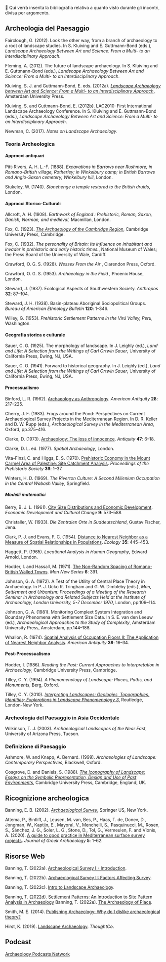 🚧  Qui verrà inserita la bibliografia relativa a quanto visto durante gli incontri, divisa per argomento.

## Archeologia del Paesaggio

Fairclough, G. (2012). Look the other way, from a branch of archaeology to a root of landscape studies. In S. Kluiving and E. Guttmann-Bond (eds.), _Landscape Archaeology Between Art and Science: From a Multi- to an Interdisciplinary Approach_.

Fleming, A. (2012). The future of landscape archaeology. In S. Kluiving and E. Guttmann-Bond (eds.), _Landscape Archaeology Between Art and Science: From a Multi- to an Interdisciplinary Approach_.

Kluiving, S. J. and Guttmann-Bond, E. eds. (2012a). _[Landscape Archaeology between Art and Science: From a Multi- to an Interdisciplinary Approach](https://doi.org/10.26530/OAPEN_419690)_, Amsterdam University Press.

Kluiving, S. and Guttmann-Bond, E. (2012b). LAC2010: First International Landscape Archaeology Conference. In S. Kluiving and E. Guttmann-Bond (eds.), _Landscape Archaeology Between Art and Science: From a Multi- to an Interdisciplinary Approach_.

Newman, C. (2017). _Notes on Landscape Archaeology_.

### Teoria Archeologica

#### Approcci antiquari

Pitt-Rivers, A. H. L.-F. (1888). _Excavations in Barrows near Rushmore; in Romano-British village, Rotherley; in Winkelbury camp; in British Barrows and Anglo-Saxon cemetery, Winkelbury hill_, London.

Stukeley, W. (1740). _Stonehenge a temple restored to the British druids_, London.

#### Approcci Storico-Culturali

Allcroft, A. H. (1908). _Earthwork of England : Prehistoric, Roman, Saxon, Danish, Norman, and medieval_, Macmillan, London.

Fox, C. (1923). _[The Archaeology of the Cambridge Region](https://doi.org/10.1017/CBO9780511697739)_, Cambridge University Press, Cambridge.

Fox, C. (1932). _The personality of Britain: Its influence on inhabitant and invader in prehistoric and early historic times._, National Museum of Wales; the Press Board of the University of Wale, Cardiff.

Crawford, O. G. S. (1928). _Wessex From the Air_ , Clarendon Press, Oxford.

Crawford, O. G. S. (1953). _Archaeology in the Field_ , Phoenix House, London.

Steward, J. (1937). Ecological Aspects of Southwestern Society. _Anthropos_ **32**: 87–104.

Steward, J. H. (1938). Basin-plateau Aboriginal Sociopolitical Groups. _Bureau of American Ethnology Bulletin_ **120**: 1–346.

Willey, G. (1953). _Prehistoric Settlement Patterns in the Virú Valley, Peru_, Washington.

#### Geografia storica e culturale

Sauer, C. O. (1925). The morphology of landscape. In J. Leighly (ed.), _Land and Life: A Selection from the Writings of Carl Ortwin Sauer_, University of California Press, Ewing, NJ, USA.

Sauer, C. O. (1941). Forward to historical geography. In J. Leighly (ed.), _Land and Life: A Selection from the Writings of Carl Ortwin Sauer_, University of California Press, Ewing, NJ, USA.

#### Processualismo

Binford, L. R. (1962). [Archaeology as Anthropology](https://doi.org/10.2307/278380). _American Antiquity_ **28**: 217–225.

Cherry, J. F. (1983). Frogs around the Pond: Perspectives on Current Archaeological Survey Projects in the Mediterranean Region. In D. R. Keller and D. W. Rupp (eds.), _Archaeological Survey in the Mediterranean Area_, Oxford, pp.375–416.

Clarke, D. (1973). [Archaeology: The loss of innocence](https://doi.org/10.1017/S0003598X0003461X). _Antiquity_ **47**: 6–18.

Clarke, D. L. ed. (1977). _Spatial Archaeology_, London.

Vita-Finzi, C. and Higgs, E. S. (1970). [Prehistoric Economy in the Mount Carmel Area of Palestine: Site Catchment Analysis](https://doi.org/10.1017/S0079497X00013074). _Proceedings of the Prehistoric Society_ **36**: 1–37.

Winters, H. D. (1969). _The Riverton Culture: A Second Millenium Occupation in the Central Wabash Valley_, Springfield.

##### Modelli matematici

Berry, B. J. L. (1961). [City Size Distributions and Economic Development](https://doi.org/10.1086/449923). _Economic Development and Cultural Change_ **9**: 573–588.

Christaller, W. (1933). _Die Zentralen Orte in Suddeutschland_, Gustav Fischer, Jena.

Clark, P. J. and Evans, F. C. (1954). [Distance to Nearest Neighbor as a Measure of Spatial Relationships in Populations](https://doi.org/10.2307/1931034). _Ecology_ **35**: 445–453.

Haggett, P. (1965). _Locational Analysis in Human Geography_, Edward Arnold, London.

Hodder, I. and Hassall, M. (1971). [The Non-Random Spacing of Romano-British Walled Towns](https://doi.org/10.2307/2799028). _Man New Series_ **6**: 391.

Johnson, G. A. (1972). A Test of the Utility of Central Place Theory in Archaeology. In P. J. Ucko R. Tringham and G. W. Dimbleby (eds.), _Man, Settlement and Urbanism: Proceedings of a Meeting of the Research Seminar in Archaeology and Related Subjects Held at the Institute of Archaeology, London University, 5-7 December 1970_, London, pp.109–114.

Johnson, G. A. (1981). Monitoring Complext System Integration and Boundary Phenomena with Settlement Size Data. In S. E. van den Leeuw (ed.), _Archaeological Approaches to the Study of Complexity_, Amsterdam University Press, Amsterdam, pp.144–188.

Whallon, R. (1974). [Spatial Analysis of Occupation Floors II: The Application of Nearest Neighbor Analysis](https://doi.org/10.2307/279216). _American Antiquity_ **39**: 16–34.

#### Post-Processualismo

Hodder, I. (1986). _Reading the Past: Current Approaches to Interpretation in Archaeology_, Cambridge University Press, Cambridge.

Tilley, C. Y. (1994). _A Phenomenology of Landscape: Places, Paths, and Monuments_, Berg, Oxford.

Tilley, C. Y. (2010). _[Interpreting Landscapes: Geologies, Topographies, Identities; Explorations in Landscape Phenomenology 3](https://www.routledge.com/Interpreting-Landscapes-Geologies-Topographies-Identities-Explorations/Tilley/p/book/9781598743753)_, Routledge, London-New York.


### Archeologia del Paesaggio in Asia Occidentale

Wilkinson, T. J. (2003). _Archaeological Landscapes of the Near East_, University of Arizona Press, Tucson.


### Definizione di Paesaggio

Ashmore, W. and Knapp, A. Bernard. (1999). _Archaeologies of Landscape: Contemporary Perspectives_, Blackwell, Oxford.

Cosgrove, D. and Daniels, S. (1988). _[The Iconography of Landscape: Essays on the Symbolic Representation, Design and Use of Past Environments](https://books.google.pt/books/about/The_Iconography_of_Landscape.html?id=iUKrP2dXqDoC&redir_esc=y)_, Cambridge University Press, Cambridge, England, UK.

## Ricognizione archeologica

Banning, E. B. (2002). _[Archaeological Survey](https://doi.org/10.1007/978-1-4615-0769-7)_, Springer US, New York.

Attema, P., Bintliff, J., Leusen, M. van, Bes, P., Haas, T. de, Donev, D., Jongman, W., Kaptijn, E., Mayoral, V., Menchelli, S., Pasquinucci, M., Rosen, S., Sánchez, J. G., Soler, L. G., Stone, D., Tol, G., Vermeulen, F. and Vionis, A. (2020). [A guide to good practice in Mediterranean surface survey projects](https://doi.org/10.32028/9781789697926-2). _Journal of Greek Archaeology_ **5**: 1–62.


## Risorse Web

Banning, T. (2022a). [Archaeological Survey I - Introduction](https://www.youtube.com/watch?v=s5HZQYWnidc).

Banning, T. (2022b). [Archaeological Survey II: Factors Affecting Survey](https://www.youtube.com/watch?v=7NrbKbv3qqY).

Banning, T. (2022c). [Intro to Landscape Archaeology](https://www.youtube.com/watch?v=a-jwIjwBNOs).

Banning, T. (2022d). [Settlement Patterns: An Introduction to Site Pattern Analysis in Archaeology](https://www.youtube.com/watch?v=_seUcQ4iiu4)
Banning, T. (2022e). [The Archaeology of Place](https://www.youtube.com/watch?v=zTSi1-kLk9U).

Smith, M. E. (2014). [Publishing Archaeology: Why do I dislike archaeological theory?](https://publishingarchaeology.blogspot.com/2014/04/why-do-i-dislike-archaeological-theory.html)

Hirst, K. (2019). [Landscape Archaeology](https://www.thoughtco.com/what-is-landscape-archaeology-171551). _ThoughtCo_.

## Podcast

[Archaeology Podcasts Network](https://www.archaeologypodcastnetwork.com/)

































